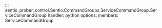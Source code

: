 ::: sentio_prober_control.Sentio.CommandGroups.ServiceCommandGroup.ServiceCommandGroup
handler: python
	options:
		members:
			ServiceCommandGroup
